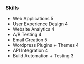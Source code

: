 ### Skills

- Web Applications <span>5</span>
- User Experience Design <span>4</span>
- Website Analytics <span>4</span>
- A/B Testing <span>4</span>
- Email Creation <span>5</span>
- Wordpress Plugins + Themes <span>4</span>
- API Integration <span>4</span>
- Build Automation + Testing <span>3</span>
